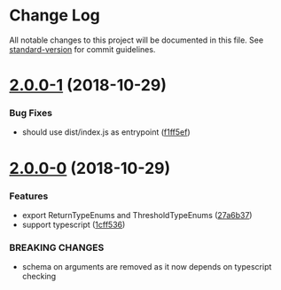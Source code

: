 # Change Log

All notable changes to this project will be documented in this file. See [standard-version](https://github.com/conventional-changelog/standard-version) for commit guidelines.

<a name="2.0.0-1"></a>
# [2.0.0-1](https://github.com/foray1010/didyoumean2/compare/v2.0.0-0...v2.0.0-1) (2018-10-29)


### Bug Fixes

* should use dist/index.js as entrypoint ([f1ff5ef](https://github.com/foray1010/didyoumean2/commit/f1ff5ef))



<a name="2.0.0-0"></a>
# [2.0.0-0](https://github.com/foray1010/didyoumean2/compare/v1.3.0...v2.0.0-0) (2018-10-29)


### Features

* export ReturnTypeEnums and ThresholdTypeEnums ([27a6b37](https://github.com/foray1010/didyoumean2/commit/27a6b37))
* support typescript ([1cff536](https://github.com/foray1010/didyoumean2/commit/1cff536))


### BREAKING CHANGES

* schema on arguments are removed as it now depends on typescript checking

